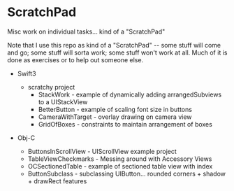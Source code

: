 # ScratchPad

Misc work on individual tasks... kind of a "ScratchPad"

Note that I use this repo as kind of a "ScratchPad" -- some stuff will come and go; some stuff will sorta work; some stuff won't work at all. Much of it is done as exercises or to help out someone else.

 - Swift3
    - scratchy project
      - StackWork - example of dynamically adding arrangedSubviews to a UIStackView
      - BetterButton - example of scaling font size in buttons
      - CameraWithTarget - overlay drawing on camera view
      - GridOfBoxes - constraints to maintain arrangement of boxes

 - Obj-C
    - ButtonsInScrollView - UIScrollView example project
    - TableViewCheckmarks - Messing around with Accessory Views
    - OCSectionedTable - example of sectioned table view with index
    - ButtonSubclass - subclassing UIButton... rounded corners + shadow + drawRect features


